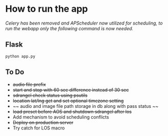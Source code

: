 # How to run the app

*Celery has been removed and APScheduler now utilized for scheduling, to run the webapp only the following command is now needed.*

## Flask
```console
python app.py
```

## To Do
 * ~~audio file prefix~~
 * ~~start and stop with 60 sec difference instead of 30 sec~~
 * ~~sdrangel check status using psutils~~
 * ~~location lat/lng get and set optional timezone setting~~
 * ~~ audio and image file path storage in db along with pass status ~~
 * ~~load preset before AOS and shutdown sdrangel after los~~
 * Add mechanism to avoid scheduling conflicts
 * ~~Deploy on production server~~
 * Try catch for LOS macro

